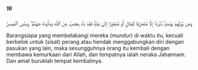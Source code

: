 ##### 16

<span class="ayah">وَمَن يُوَلِّهِمْ يَوْمَئِذٍۢ دُبُرَهُۥٓ إِلَّا مُتَحَرِّفًۭا لِّقِتَالٍ أَوْ مُتَحَيِّزًا إِلَىٰ فِئَةٍۢ فَقَدْ بَآءَ بِغَضَبٍۢ مِّنَ ٱللَّهِ وَمَأْوَىٰهُ جَهَنَّمُ ۖ وَبِئْسَ ٱلْمَصِيرُ</span>

<span class="ayah_translation">Barangsiapa yang membelakangi mereka (mundur) di waktu itu, kecuali berbelok untuk (sisat) perang atau hendak menggabungkan diri dengan pasukan yang lain, maka sesungguhnya orang itu kembali dengan membawa kemurkaan dari Allah, dan tempatnya ialah neraka Jahannam. Dan amat buruklah tempat kembalinya.</span>
